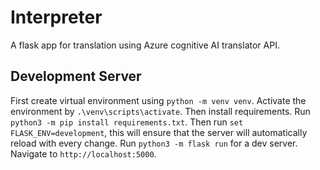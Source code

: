 # Interpreter
A flask app for translation using Azure cognitive AI translator API.

## Development Server
First create virtual environment using `python -m venv venv`. Activate the environment by `.\venv\scripts\activate`.
Then install requirements. Run `python3 -m pip install requirements.txt`. Then run `set FLASK_ENV=development`, this will ensure that  the server will automatically reload with every change.
Run `python3 -m flask run` for a dev server. Navigate to `http://localhost:5000`.
